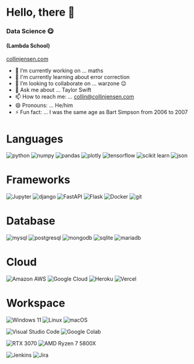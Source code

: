 # Hello, there 👋
### Data Science 😋
#### (Lambda School)

[collinjensen.com](http://collinjensen.com)


- 🔭 I’m currently working on ... maths
- 🌱 I'm currently learning about error correction
- 👯 I’m looking to collaborate on ... warzone 😉
- 💬 Ask me about ... Taylor Swift
- 📫 How to reach me: ... collin@collinjensen.com
- 😄 Pronouns: ... He/him
- ⚡ Fun fact: ... I was the same age as Bart Simpson from 2006 to 2007
# Languages
![python](https://img.shields.io/badge/Python-3776AB?style=for-the-badge&logo=python&logoColor=white)
![numpy](https://img.shields.io/badge/Numpy-777BB4?style=for-the-badge&logo=numpy&logoColor=white)
![pandas](https://img.shields.io/badge/Pandas-2C2D72?style=for-the-badge&logo=pandas&logoColor=white)
![plotly](https://img.shields.io/badge/Plotly-239120?style=for-the-badge&logo=plotly&logoColor=white)
![tensorflow](https://img.shields.io/badge/TensorFlow-FF6F00?style=for-the-badge&logo=TensorFlow&logoColor=white)
![scikit learn](https://img.shields.io/badge/scikit_learn-F7931E?style=for-the-badge&logo=scikit-learn&logoColor=white)
![json](https://img.shields.io/badge/json-5E5C5C?style=for-the-badge&logo=json&logoColor=white)

# Frameworks
![Jupyter](https://img.shields.io/badge/Jupyter-F37626.svg?&style=for-the-badge&logo=Jupyter&logoColor=white)
![django](https://img.shields.io/badge/Django-092E20?style=for-the-badge&logo=django&logoColor=white)
![FastAPI](https://img.shields.io/badge/fastapi-109989?style=for-the-badge&logo=FASTAPI&logoColor=white)
![Flask](https://img.shields.io/badge/Flask-000000?style=for-the-badge&logo=flask&logoColor=white)
![Docker](https://img.shields.io/badge/Docker-2CA5E0?style=for-the-badge&logo=docker&logoColor=white)
![git](https://img.shields.io/badge/Git-F05032?style=for-the-badge&logo=git&logoColor=white)

# Database
![mysql](https://img.shields.io/badge/MySQL-00000F?style=for-the-badge&logo=mysql&logoColor=white)
![postgresql](https://img.shields.io/badge/PostgreSQL-316192?style=for-the-badge&logo=postgresql&logoColor=white)
![mongodb](https://img.shields.io/badge/MongoDB-white?style=for-the-badge&logo=mongodb&logoColor=4EA94B)
![sqlite](https://img.shields.io/badge/SQLite-07405E?style=for-the-badge&logo=sqlite&logoColor=white)
![mariadb](https://img.shields.io/badge/MariaDB-003545?style=for-the-badge&logo=mariadb&logoColor=white)

# Cloud
![Amazon AWS](https://img.shields.io/badge/Amazon_AWS-232F3E?style=for-the-badge&logo=amazon-aws&logoColor=white)
![Google Cloud](https://img.shields.io/badge/Google_Cloud-4285F4?style=for-the-badge&logo=google-cloud&logoColor=white)
![Heroku](https://img.shields.io/badge/Heroku-430098?style=for-the-badge&logo=heroku&logoColor=white)
![Vercel](https://img.shields.io/badge/Vercel-000000?style=for-the-badge&logo=vercel&logoColor=white)

# Workspace
![Windows 11](https://img.shields.io/badge/Windows-0078D6?style=for-the-badge&logo=windows&logoColor=white)
![Linux](https://img.shields.io/badge/Linux-FCC624?style=for-the-badge&logo=linux&logoColor=black)
![macOS](https://img.shields.io/badge/mac%20os-000000?style=for-the-badge&logo=apple&logoColor=white)

![Visual Studio Code](https://img.shields.io/badge/Visual_Studio_Code-0078D4?style=for-the-badge&logo=visual%20studio%20code&logoColor=white)
![Google Colab](https://img.shields.io/badge/Colab-F9AB00?style=for-the-badge&logo=googlecolab&color=525252)

![RTX 3070](https://img.shields.io/badge/NVIDIA-RTX3070-76B900?style=for-the-badge&logo=nvidia&logoColor=white)
![AMD Ryzen 7 5800X](https://img.shields.io/badge/AMD-Ryzen_7_5800X-ED1C24?style=for-the-badge&logo=amd&logoColor=white)

![Jenkins](https://img.shields.io/badge/Jenkins-D24939?style=for-the-badge&logo=Jenkins&logoColor=white)
![Jira](https://img.shields.io/badge/Jira-0052CC?style=for-the-badge&logo=Jira&logoColor=white)
